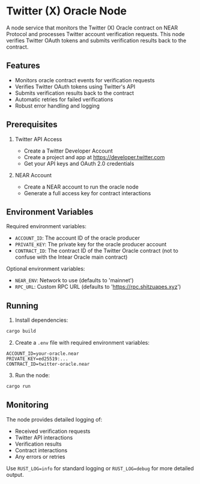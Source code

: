 # Twitter (X) Oracle Node

A node service that monitors the Twitter (X) Oracle contract on NEAR Protocol and processes Twitter account verification requests. This node verifies Twitter OAuth tokens and submits verification results back to the contract.

## Features

- Monitors oracle contract events for verification requests
- Verifies Twitter OAuth tokens using Twitter's API
- Submits verification results back to the contract
- Automatic retries for failed verifications
- Robust error handling and logging

## Prerequisites

1. Twitter API Access
   - Create a Twitter Developer Account
   - Create a project and app at https://developer.twitter.com
   - Get your API keys and OAuth 2.0 credentials

2. NEAR Account
   - Create a NEAR account to run the oracle node
   - Generate a full access key for contract interactions

## Environment Variables

Required environment variables:

- `ACCOUNT_ID`: The account ID of the oracle producer
- `PRIVATE_KEY`: The private key for the oracle producer account
- `CONTRACT_ID`: The contract ID of the Twitter Oracle contract (not to confuse with the Intear Oracle main contract)

Optional environment variables:

- `NEAR_ENV`: Network to use (defaults to 'mainnet')
- `RPC_URL`: Custom RPC URL (defaults to 'https://rpc.shitzuapes.xyz')

## Running

1. Install dependencies:

```bash
cargo build
```

2. Create a `.env` file with required environment variables:

```env
ACCOUNT_ID=your-oracle.near
PRIVATE_KEY=ed25519:...
CONTRACT_ID=twitter-oracle.near
```

3. Run the node:

```bash
cargo run
```

## Monitoring

The node provides detailed logging of:

- Received verification requests
- Twitter API interactions
- Verification results
- Contract interactions
- Any errors or retries

Use `RUST_LOG=info` for standard logging or `RUST_LOG=debug` for more detailed output.
